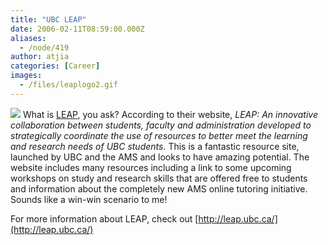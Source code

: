```yaml
---
title: "UBC LEAP"
date: 2006-02-11T08:59:00.000Z
aliases:
  - /node/419
author: atjia
categories: [Career]
images:
  - /files/leaplogo2.gif
---
```


[![](/files/leaplogo2.gif)](http://leap.ubc.ca/) What is [LEAP](http://leap.ubc.ca/), you ask? According to their website, _LEAP: An innovative collaboration between students, faculty and administration developed to strategically coordinate the use of resources to better meet the learning and research needs of UBC students._ This is a fantastic resource site, launched by UBC and the AMS and looks to have amazing potential. The website includes many resources including a link to some upcoming workshops on study and research skills that are offered free to students and information about the completely new AMS online tutoring initiative. Sounds like a win-win scenario to me!

For more information about LEAP, check out [http://leap.ubc.ca/](http://leap.ubc.ca/)
